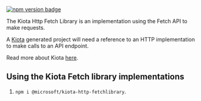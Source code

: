 [![npm version badge](https://img.shields.io/npm/v/@microsoft/kiota-http-fetchlibrary?color=blue)](https://www.npmjs.com/package/@microsoft/kiota-http-fetchlibrary)

The Kiota Http Fetch Library is an implementation using the Fetch API to make requests.

A [Kiota](https://github.com/microsoft/kiota) generated project will need a reference to an HTTP implementation to make calls to an API endpoint.

Read more about Kiota [here](https://github.com/microsoft/kiota/blob/main/README.md).

## Using the Kiota Fetch library implementations

1. `npm i @microsoft/kiota-http-fetchlibrary`.
